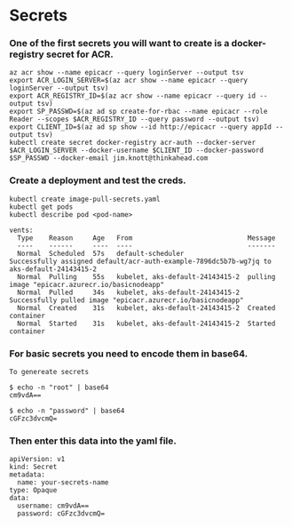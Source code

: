 # Secrets

### One of the first secrets you will want to create is a docker-registry secret for ACR.

```
az acr show --name epicacr --query loginServer --output tsv
export ACR_LOGIN_SERVER=$(az acr show --name epicacr --query loginServer --output tsv)
export ACR_REGISTRY_ID=$(az acr show --name epicacr --query id --output tsv)
export SP_PASSWD=$(az ad sp create-for-rbac --name epicacr --role Reader --scopes $ACR_REGISTRY_ID --query password --output tsv)
export CLIENT_ID=$(az ad sp show --id http://epicacr --query appId --output tsv)
kubectl create secret docker-registry acr-auth --docker-server $ACR_LOGIN_SERVER --docker-username $CLIENT_ID --docker-password $SP_PASSWD --docker-email jim.knott@thinkahead.com
```

### Create a deployment and test the creds.
```
kubectl create image-pull-secrets.yaml
kubectl get pods
kubectl describe pod <pod-name>

vents:
  Type    Reason     Age   From                             Message
  ----    ------     ----  ----                             -------
  Normal  Scheduled  57s   default-scheduler                Successfully assigned default/acr-auth-example-7896dc5b7b-wg7jq to aks-default-24143415-2
  Normal  Pulling    55s   kubelet, aks-default-24143415-2  pulling image "epicacr.azurecr.io/basicnodeapp"
  Normal  Pulled     34s   kubelet, aks-default-24143415-2  Successfully pulled image "epicacr.azurecr.io/basicnodeapp"
  Normal  Created    31s   kubelet, aks-default-24143415-2  Created container
  Normal  Started    31s   kubelet, aks-default-24143415-2  Started container
```









### For basic secrets you need to encode them in base64.
```
To genereate secrets

$ echo -n "root" | base64
cm9vdA==

$ echo -n "password" | base64
cGFzc3dvcmQ=
```

### Then enter this data into the yaml file.

```
apiVersion: v1
kind: Secret
metadata:
  name: your-secrets-name
type: Opaque
data:
  username: cm9vdA==
  password: cGFzc3dvcmQ=
```
